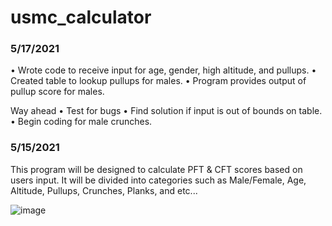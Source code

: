 # usmc_calculator
<H3>5/17/2021</h3>
<p>
•	Wrote code to receive input for age, gender, high altitude, and pullups.
•	Created table to lookup pullups for males.
•	Program provides output of pullup score for males.

Way ahead
•	Test for bugs
•	Find solution if input is out of bounds on table. 
•	Begin coding for male crunches.
</p>

<H3>5/15/2021</h3>
<p>This program will be designed to calculate PFT & CFT scores based on users input. It will be divided into categories such as Male/Female, Age, Altitude, Pullups, Crunches, Planks, and etc...</p>

![image](https://user-images.githubusercontent.com/83189099/118381477-1ebc8c00-b5a0-11eb-8e80-99f41de07e65.png)
